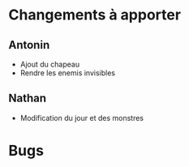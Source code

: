 # Changements à apporter 

## Antonin 
- Ajout du chapeau 
- Rendre les enemis invisibles
  
## Nathan
- Modification du jour et des monstres

# Bugs